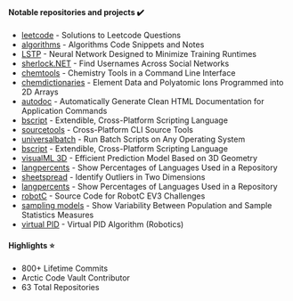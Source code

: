 <h4>Notable repositories and projects ✔️</h4>
<ul>
  <li><a href="https://github.com/hershyz/leetcode">leetcode</a> - Solutions to Leetcode Questions</li>
  <li><a href="https://github.com/hershyz/algorithms">algorithms</a> - Algorithms Code Snippets and Notes</li>
  <li><a href="https://github.com/hershyz/LSTP">LSTP</a> - Neural Network Designed to Minimize Training Runtimes</li>
  <li><a href="https://github.com/hershyz/sherlock.net">sherlock.NET</a> - Find Usernames Across Social Networks</li>
  <li><a href="https://github.com/hershyz/chemtools">chemtools</a> - Chemistry Tools in a Command Line Interface</li>
  <li><a href="https://github.com/hershyz/chemdictionaries">chemdictionaries</a> - Element Data and Polyatomic Ions Programmed into 2D Arrays</li>
  <li><a href="https://github.com/hershyz/autodoc">autodoc</a> - Automatically Generate Clean HTML Documentation for Application Commands</li>
  <li><a href="https://github.com/hershyz/bscript">bscript</a> - Extendible, Cross-Platform Scripting Language</li>
  <li><a href="https://github.com/hershyz/sourcetools">sourcetools</a> - Cross-Platform CLI Source Tools</li>
  <li><a href="https://github.com/hershyz/universalbatch">universalbatch</a> - Run Batch Scripts on Any Operating System</li>
  <li><a href="https://github.com/hershyz/bscript">bscript</a> - Extendible, Cross-Platform Scripting Language</li>
  <li><a href="https://github.com/hershyz/visualml-3d">visualML 3D</a> - Efficient Prediction Model Based on 3D Geometry</li>
  <li><a href="https://github.com/hershyz/langpercents">langpercents</a> - Show Percentages of Languages Used in a Repository</li>
  <li><a href="https://github.com/hershyz/sheetspread">sheetspread</a> - Identify Outliers in Two Dimensions</li>
  <li><a href="https://github.com/hershyz/langpercents">langpercents</a> - Show Percentages of Languages Used in a Repository</li>
  <li><a href="https://github.com/hershyz/robotc">robotC</a> - Source Code for RobotC EV3 Challenges</li>
  <li><a href="https://github.com/hershyz/sampling-models">sampling models</a> - Show Variability Between Population and Sample Statistics Measures</li>
  <li><a href="https://github.com/hershyz/virtual-pid">virtual PID</a> - Virtual PID Algorithm (Robotics)</li>
</ul>

<h4>Highlights ⭐</h4>
<ul>
  <li>800+ Lifetime Commits</li>
  <li>Arctic Code Vault Contributor</li>
  <li>63 Total Repositories</li>
</ul>
